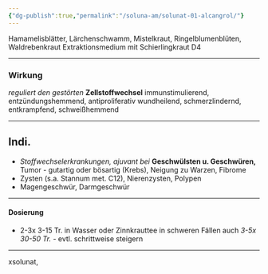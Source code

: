 ```yaml
---
{"dg-publish":true,"permalink":"/soluna-am/solunat-01-alcangrol/"}
---
```


Hamamelisblätter, Lärchenschwamm, Mistelkraut, Ringelblumenblüten, Waldrebenkraut
Extraktionsmedium mit Schierlingkraut D4 
***
### Wirkung
*reguliert den gestörten* **Zellstoffwechsel**
immunstimulierend, entzündungshemmend, antiproliferativ
wundheilend, schmerzlindernd, entkrampfend, schweißhemmend
***
## Indi.
* *Stoffwechselerkrankungen, ajuvant bei* **Geschwülsten u. Geschwüren,** Tumor - gutartig oder bösartig (Krebs), Neigung zu Warzen, Fibrome
* Zysten (s.a. Stannum met. C12), Nierenzysten, Polypen
* Magengeschwür, Darmgeschwür
***
#### Dosierung
- 2-3x  3-15 Tr. in Wasser oder Zinnkrauttee
in schweren Fällen auch *3-5x  30-50 Tr.* - evtl. schrittweise steigern
***
xsolunat, 